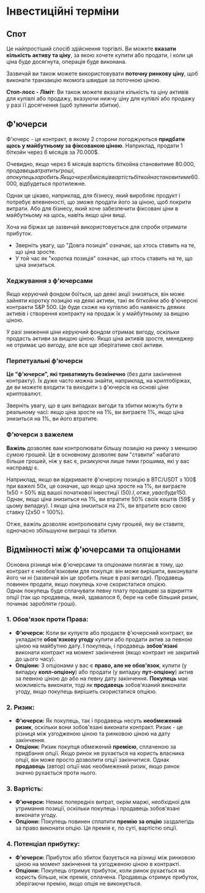 # Інвестиційні терміни

## Спот

Це найпростіший спосіб здійснення торгівлі. Ви можете **вказати кількість активу та ціну**, за якою хочете купити або продати, і коли ця ціна буде досягнута, операція буде виконана.

Зазвичай ви також можете використовувати **поточну ринкову ціну**, щоб виконати транзакцію якомога швидше за поточною ціною.

**Стоп-лосс - Ліміт**: Ви також можете вказати кількість та ціну активів для купівлі або продажу, вказуючи нижчу ціну для купівлі або продажу у разі її досягнення (щоб зупинити збитки).

## Ф'ючерси

Ф'ючерс - це контракт, в якому 2 сторони погоджуються **придбати щось у майбутньому за фіксованою ціною**. Наприклад, продати 1 біткойн через 6 місяців за 70.000$.

Очевидно, якщо через 6 місяців вартість біткойна становитиме 80.000$, продавець втратить гроші, а покупець заробить. Якщо через 6 місяців вартість біткойна становитиме 60.000$, відбудеться протилежне.

Однак це цікаво, наприклад, для бізнесу, який виробляє продукт і потребує впевненості, що зможе продати його за ціною, щоб покрити витрати. Або для бізнесу, який хоче забезпечити фіксовані ціни в майбутньому на щось, навіть якщо ціни вищі.

Хоча на біржах це зазвичай використовується для спроби отримати прибуток.

* Зверніть увагу, що "Довга позиція" означає, що хтось ставить на те, що ціна зросте.
* У той час як "коротка позиція" означає, що хтось ставить на те, що ціна знизиться.

### Хеджування з ф'ючерсами <a href="#mntl-sc-block_7-0" id="mntl-sc-block_7-0"></a>

Якщо керуючий фондом боїться, що деякі акції знизяться, він може зайняти коротку позицію на деякі активи, такі як біткойни або ф'ючерсні контракти S&P 500. Це буде схоже на купівлю або наявність деяких активів і створення контракту на продаж їх у майбутньому за вищою ціною.

У разі зниження ціни керуючий фондом отримає вигоду, оскільки продасть активи за вищою ціною. Якщо ціна активів зросте, менеджер не отримає цю вигоду, але все ще зберігатиме свої активи.

### Перпетуальні ф'ючерси

**Це "ф'ючерси", які триватимуть безкінечно** (без дати закінчення контракту). Їх дуже часто можна знайти, наприклад, на криптобіржах, де ви можете входити та виходити з ф'ючерсів на основі ціни криптовалют.

Зверніть увагу, що в цих випадках вигоди та збитки можуть бути в реальному часі: якщо ціна зросте на 1%, ви виграєте 1%, якщо ціна знизиться на 1%, ви його втратите.

### Ф'ючерси з важелем

**Важіль** дозволяє вам контролювати більшу позицію на ринку з меншою сумою грошей. Це в основному дозволяє вам "ставити" набагато більше грошей, ніж у вас є, ризикуючи лише тими грошима, які у вас насправді є.

Наприклад, якщо ви відкриваєте ф'ючерсну позицію в BTC/USDT з 100$ при важелі 50x, це означає, що якщо ціна зросте на 1%, ви виграєте 1x50 = 50% від вашої початкової інвестиції (50$). І, отже, у вас буде 150$.\
Однак, якщо ціна знизиться на 1%, ви втратите 50% своїх коштів (59$ у цьому випадку). І якщо ціна знизиться на 2%, ви втратите всю свою ставку (2x50 = 100%).

Отже, важіль дозволяє контролювати суму грошей, яку ви ставите, одночасно збільшуючи виграші та збитки.

## Відмінності між ф'ючерсами та опціонами

Основна різниця між ф'ючерсами та опціонами полягає в тому, що контракт є необов'язковим для покупця: він може вирішити, виконувати його чи ні (зазвичай він це зробить лише в разі вигоди). Продавець повинен продати, якщо покупець хоче скористатися опцією.\
Однак покупець буде сплачувати певну плату продавцеві за відкриття опції (так що продавець, який, здавалося б, бере на себе більший ризик, починає заробляти гроші).

### 1. **Обов'язок проти Права:**

* **Ф'ючерси:** Коли ви купуєте або продаєте ф'ючерсний контракт, ви укладаєте **обов'язкову угоду** купити або продати актив за певною ціною на майбутню дату. І покупець, і продавець **зобов'язані** виконати контракт на момент закінчення (якщо контракт не закритий до цього часу).
* **Опціони:** З опціонами у вас є **право, але не обов'язок**, купити (у випадку **колл-опціону**) або продати (у випадку **пут-опціону**) актив за певною ціною до або на певну дату закінчення. **Покупець** має можливість виконати, тоді як **продавець** зобов'язаний виконати угоду, якщо покупець вирішить скористатися опцією.

### 2. **Ризик:**

* **Ф'ючерси:** Як покупець, так і продавець несуть **необмежений ризик**, оскільки вони зобов'язані виконати контракт. Ризик - це різниця між узгодженою ціною та ринковою ціною на дату закінчення.
* **Опціони:** Ризик покупця обмежений **премією**, сплаченою за придбання опції. Якщо ринок не рухається на користь власника опції, він може просто дозволити опції закінчитися. Однак **продавець** (автор) опції має необмежений ризик, якщо ринок значно рухається проти нього.

### 3. **Вартість:**

* **Ф'ючерси:** Немає попередніх витрат, окрім маржі, необхідної для утримання позиції, оскільки покупець і продавець зобов'язані виконати угоду.
* **Опціони:** Покупець повинен сплатити **премію за опцію** заздалегідь за право виконати опцію. Ця премія є, по суті, вартістю опції.

### 4. **Потенціал прибутку:**

* **Ф'ючерси:** Прибуток або збиток базується на різниці між ринковою ціною на момент закінчення та узгодженою ціною в контракті.
* **Опціони:** Покупець отримує прибуток, коли ринок рухається на користь більше, ніж премія, сплачена. Продавець отримує прибуток, зберігаючи премію, якщо опція не виконується.
